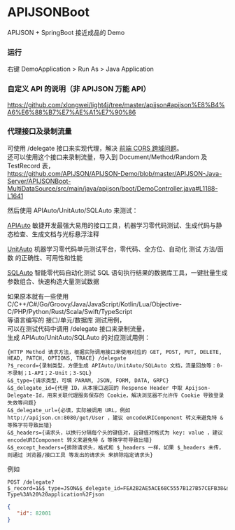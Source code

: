 # APIJSONBoot

APIJSON + SpringBoot 接近成品的 Demo

### 运行

右键 DemoApplication > Run As > Java Application

### 自定义 API 的说明（非 APIJSON 万能 API）
https://github.com/xlongwei/light4j/tree/master/apijson#apijson%E8%B4%A6%E6%88%B7%E7%AE%A1%E7%90%86

### 代理接口及录制流量
可使用 /delegate 接口来实现代理，解决 [前端 CORS 跨域问题](https://github.com/TommyLemon/APIAuto/issues/9)。 <br />
还可以使用这个接口来录制流量，导入到 Document/Method/Random 及 TestRecord 表，<br />
https://github.com/APIJSON/APIJSON-Demo/blob/master/APIJSON-Java-Server/APIJSONBoot-MultiDataSource/src/main/java/apijson/boot/DemoController.java#L1188-L1641

然后使用 APIAuto/UnitAuto/SQLAuto 来测试：<br />

[APIAuto](https://github.com/TommyLemon/APIAuto) 敏捷开发最强大易用的接口工具，机器学习零代码测试、生成代码与静态检查、生成文档与光标悬浮注释

[UnitAuto](https://github.com/TommyLemon/UnitAuto) 机器学习零代码单元测试平台，零代码、全方位、自动化 测试 方法/函数 的正确性、可用性和性能

[SQLAuto](https://github.com/TommyLemon/SQLAuto) 智能零代码自动化测试 SQL 语句执行结果的数据库工具，一键批量生成参数组合、快速构造大量测试数据

如果原本就有一些使用 <br />
C/C++/C#/Go/Groovy/Java/JavaScript/Kotlin/Lua/Objective-C/PHP/Python/Rust/Scala/Swift/TypeScript <br />
等语言编写的 接口/单元/数据库 测试用例，<br />
可以在测试代码中调用 /delegate 接口来录制流量，<br />
生成 APIAuto/UnitAuto/SQLAuto 的对应测试用例：<br />
```
{HTTP Method 请求方法，根据实际调用接口来使用对应的 GET, POST, PUT, DELETE, HEAD, PATCH, OPTIONS, TRACE} /delegate
?$_record={录制类型，方便生成 APIAuto/UnitAuto/SQLAuto 文档，流量回放等：0-不录制；1-API；2-Unit；3-SQL}
&$_type={请求类型，可填 PARAM, JSON, FORM, DATA, GRPC}
&$_delegate_id={代理 ID，从本接口返回的 Response Header 中取 Apijson-Delegate-Id，用来关联代理服务保存的 Cookie，解决浏览器不允许传 Cookie 导致登录失效等问题}
&$_delegate_url={必填，实际被调用 URL，例如 http://apijson.cn:8080/get/User ，建议 encodeURIComponent 转义来避免特 & 等殊字符导致出错}
&$_headers={请求头，以换行分隔每个头的键值对，且键值对格式为 key: value ，建议 encodeURIComponent 转义来避免特 & 等殊字符导致出错}
&$_except_headers={排除请求头，格式和 $_headers 一样，如果 $_headers 未传，则通过 浏览器/接口工具 等发出的请求头 来排除指定请求头}
```
例如
```
POST /delegate?$_record=1&$_type=JSON&$_delegate_id=FEA2B2AE5ACE68C5557B127B57CEFB38&$_delegate_url=http%3A%2F%2Fapijson.cn%3A8080%2Fget%2FUser&$_headers=token%3A%20%20test%0AContent-Type%3A%20%20application%2Fjson
```
```json
{
   "id": 82001
}
```
